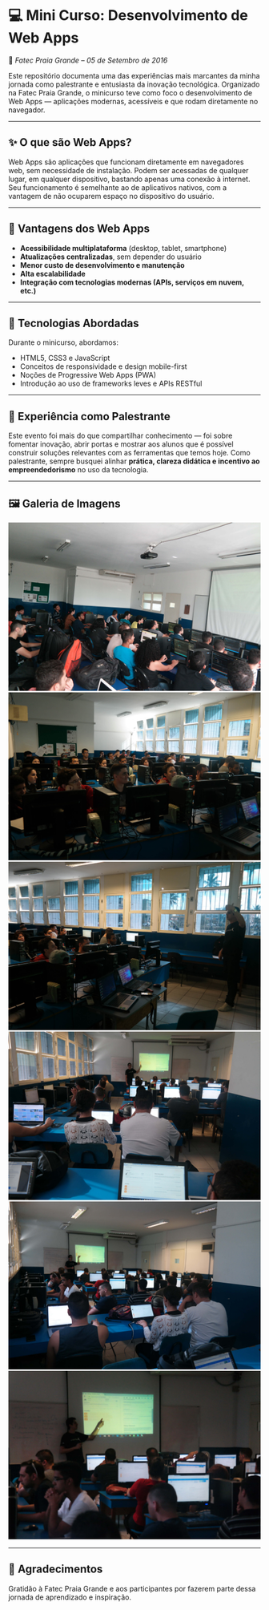 # 💻 Mini Curso: Desenvolvimento de Web Apps
📍 *Fatec Praia Grande – 05 de Setembro de 2016*

Este repositório documenta uma das experiências mais marcantes da minha jornada como palestrante e entusiasta da inovação tecnológica. Organizado na Fatec Praia Grande, o minicurso teve como foco o desenvolvimento de Web Apps — aplicações modernas, acessíveis e que rodam diretamente no navegador.

---

## ✨ O que são Web Apps?

Web Apps são aplicações que funcionam diretamente em navegadores web, sem necessidade de instalação. Podem ser acessadas de qualquer lugar, em qualquer dispositivo, bastando apenas uma conexão à internet. Seu funcionamento é semelhante ao de aplicativos nativos, com a vantagem de não ocuparem espaço no dispositivo do usuário.

---

## 🚀 Vantagens dos Web Apps

- **Acessibilidade multiplataforma** (desktop, tablet, smartphone)
- **Atualizações centralizadas**, sem depender do usuário
- **Menor custo de desenvolvimento e manutenção**
- **Alta escalabilidade**
- **Integração com tecnologias modernas (APIs, serviços em nuvem, etc.)**

---

## 🧠 Tecnologias Abordadas

Durante o minicurso, abordamos:

- HTML5, CSS3 e JavaScript
- Conceitos de responsividade e design mobile-first
- Noções de Progressive Web Apps (PWA)
- Introdução ao uso de frameworks leves e APIs RESTful

---

## 🎤 Experiência como Palestrante

Este evento foi mais do que compartilhar conhecimento — foi sobre fomentar inovação, abrir portas e mostrar aos alunos que é possível construir soluções relevantes com as ferramentas que temos hoje. Como palestrante, sempre busquei alinhar **prática, clareza didática e incentivo ao empreendedorismo** no uso da tecnologia.

---

## 🖼️ Galeria de Imagens

![Imagem 1 - Introdução ao minicurso](./imagens/img1.JPG)
![Imagem 2 - Turma e dinâmica prática](./imagens/img2.JPG)
![Imagem 3 - Encerramento e certificados](./imagens/img3.JPG)
![Imagem 1 - Introdução ao minicurso](./imagens/img4.JPG)
![Imagem 2 - Turma e dinâmica prática](./imagens/img5.JPG)
![Imagem 3 - Encerramento e certificados](./imagens/img6.JPG)

---

## 🤝 Agradecimentos

Gratidão à Fatec Praia Grande e aos participantes por fazerem parte dessa jornada de aprendizado e inspiração.


